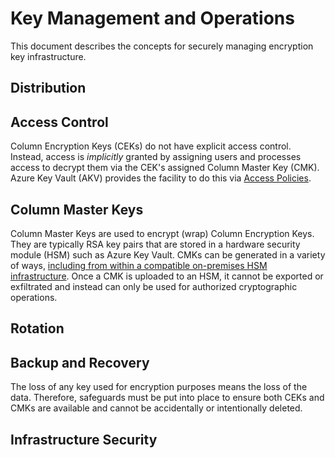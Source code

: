 # Key Management and Operations

This document describes the concepts for securely managing encryption key infrastructure.

## Distribution


## Access Control

Column Encryption Keys (CEKs) do not have explicit access control. Instead, access is *implicitly* granted by assigning users and processes access to decrypt them via the CEK's assigned Column Master Key (CMK). Azure Key Vault (AKV) provides the facility to do this via [Access Policies](https://docs.microsoft.com/en-us/azure/key-vault/key-vault-secure-your-key-vault).

## Column Master Keys

Column Master Keys are used to encrypt (wrap) Column Encryption Keys. They are typically RSA key pairs that are stored in a hardware security module (HSM) such as Azure Key Vault. CMKs can be generated in a variety of ways, [including from within a compatible on-premises HSM infrastructure](https://docs.microsoft.com/en-us/azure/key-vault/key-vault-hsm-protected-keys). Once a CMK is uploaded to an HSM, it cannot be exported or exfiltrated and instead can only be used for authorized cryptographic operations.

## Rotation

## Backup and Recovery

The loss of any key used for encryption purposes means the loss of the data. Therefore, safeguards must be put into place to ensure both CEKs and CMKs are available and cannot be accidentally or intentionally deleted.

## Infrastructure Security

